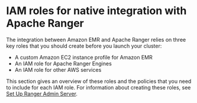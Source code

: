 # IAM roles for native integration with Apache Ranger<a name="emr-ranger-iam"></a>

The integration between Amazon EMR and Apache Ranger relies on three key roles that you should create before you launch your cluster:
+ A custom Amazon EC2 instance profile for Amazon EMR
+ An IAM role for Apache Ranger Engines
+ An IAM role for other AWS services

This section gives an overview of these roles and the policies that you need to include for each IAM role\. For information about creating these roles, see [Set Up Ranger Admin Server](emr-ranger-admin.md)\.